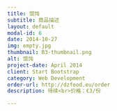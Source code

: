 ```yaml
---
title: 馄饨
subtitle: 商品描述
layout: default
modal-id: 6
date: 2014-10-27
img: empty.jpg
thumbnail: B3-thumbnail.png
alt: 馄饨
project-date: April 2014
client: Start Bootstrap
category: Web Development
order-url: http://dzfood.eu/order
description: 待续<br>价格：€3/份

---
```

